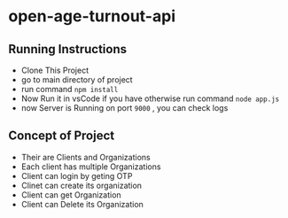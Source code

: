 # open-age-turnout-api
## Running Instructions
- Clone This Project
- go to main directory of project
- run command `npm install`
- Now Run it in vsCode if you have otherwise run command `node app.js`
- now Server is Running on port `9000` , you can check logs


## Concept of Project
- Their are Clients and Organizations
- Each client has multiple Organizations
- Client can login by geting OTP
- Clinet can create its organization
- Client can get Organization
- Client can Delete its Organization
